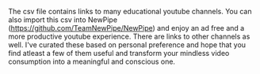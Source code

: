 The csv file contains links to many educational youtube channels. You can also import this csv into NewPipe (https://github.com/TeamNewPipe/NewPipe) and enjoy an ad free and a more productive youtube experience. There are links to other channels as well. I've curated these based on personal preference and hope that you find atleast a few of them useful and transform your mindless video consumption into a meaningful and conscious one.